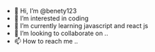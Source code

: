 - 👋 Hi, I’m @benety123
- 👀 I’m interested in coding
- 🌱 I’m currently learning javascript and react js
- 💞️ I’m looking to collaborate on ..
- 📫 How to reach me ..

<!---
benety123/benety123 is a ✨ special ✨ repository because its `README.md` (this file) appears on your GitHub profile.
You can click the Preview link to take a look at your changes.
--->
